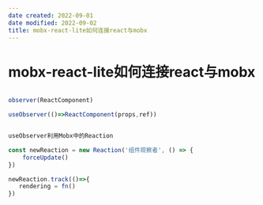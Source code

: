 ```yaml
---
date created: 2022-09-01
date modified: 2022-09-02
title: mobx-react-lite如何连接react与mobx
---
```


# mobx-react-lite如何连接react与mobx

```javascript

observer(ReactComponent)

useObserver(()=>ReactComponent(props,ref))


useObserver利用Mobx中的Reaction

const newReaction = new Reaction('组件观察者', () => {
	forceUpdate()
})

newReaction.track(()=>{
   rendering = fn()
})


```
